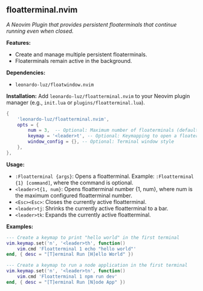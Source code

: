 ## floatterminal.nvim

*A Neovim Plugin that provides persistent floaterminals that continue running even when closed.*

**Features:**

* Create and manage multiple persistent floaterminals.
* Floaterminals remain active in the background.

**Dependencies:**

* `leonardo-luz/floatwindow.nvim`

**Installation:**  Add `leonardo-luz/floatterminal.nvim` to your Neovim plugin manager (e.g., `init.lua` or `plugins/floatterminal.lua`).

```lua
{
    'leonardo-luz/floatterminal.nvim',
    opts = {
        num = 3,  -- Optional: Maximum number of floaterminals (default: 3)
        keymap = '<leader>t', -- Optional: Keymapping to open a floaterminal (default: `<leader>t`)
        window_config = {}, -- Optional: Terminal window style
    },
},
```

**Usage:**

* `:Floatterminal {args}`: Opens a floatterminal.  Example: `:Floatterminal {1} [command]`, where the command is optional.
* `<leader>t{1, num}`: Opens floatterminal number {1, num}, where num is the maximum configured floatterminal number.
* `<Esc><Esc>`: Closes the currently active floatterminal.
* `<leader>tj`: Shrinks the currently active floatterminal to a bar.
* `<leader>tk`: Expands the currently active floatterminal.

**Examples:**

```lua
--- Create a keymap to print "hello world" in the first terminal
vim.keymap.set('n', '<leader>th', function()
    vim.cmd 'Floatterminal 1 echo "hello world"'
end, { desc = "[T]erminal Run [H]ello World" })
```

```lua
--- Create a keymap to run a node application in the first terminal
vim.keymap.set('n', '<leader>tn', function()
    vim.cmd 'Floatterminal 1 npm run dev'
end, { desc = "[T]erminal Run [N]ode App" })
```
